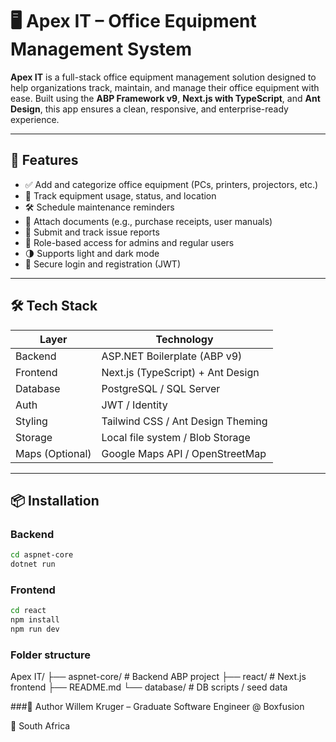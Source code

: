# 🖥️ Apex IT – Office Equipment Management System

**Apex IT** is a full-stack office equipment management solution designed to help organizations track, maintain, and manage their office equipment with ease. Built using the **ABP Framework v9**, **Next.js with TypeScript**, and **Ant Design**, this app ensures a clean, responsive, and enterprise-ready experience.

---

## 🚀 Features

- ✅ Add and categorize office equipment (PCs, printers, projectors, etc.)
- 📍 Track equipment usage, status, and location
- 🛠️ Schedule maintenance reminders
- 📎 Attach documents (e.g., purchase receipts, user manuals)
- 📝 Submit and track issue reports
- 👤 Role-based access for admins and regular users
- 🌗 Supports light and dark mode
- 🔐 Secure login and registration (JWT)

---

## 🛠️ Tech Stack

| Layer           | Technology                            |
|----------------|----------------------------------------|
| Backend         | ASP.NET Boilerplate (ABP v9)           |
| Frontend        | Next.js (TypeScript) + Ant Design      |
| Database        | PostgreSQL / SQL Server                |
| Auth            | JWT / Identity                         |
| Styling         | Tailwind CSS / Ant Design Theming     |
| Storage         | Local file system / Blob Storage       |
| Maps (Optional) | Google Maps API / OpenStreetMap        |

---

## 📦 Installation

### Backend
```bash
cd aspnet-core
dotnet run
```
### Frontend
``` bash
cd react
npm install
npm run dev
```
### Folder structure
Apex IT/
├── aspnet-core/         # Backend ABP project
├── react/               # Next.js frontend
├── README.md
└── database/            # DB scripts / seed data

###👤 Author
Willem Kruger – Graduate Software Engineer @ Boxfusion

📍 South Africa
